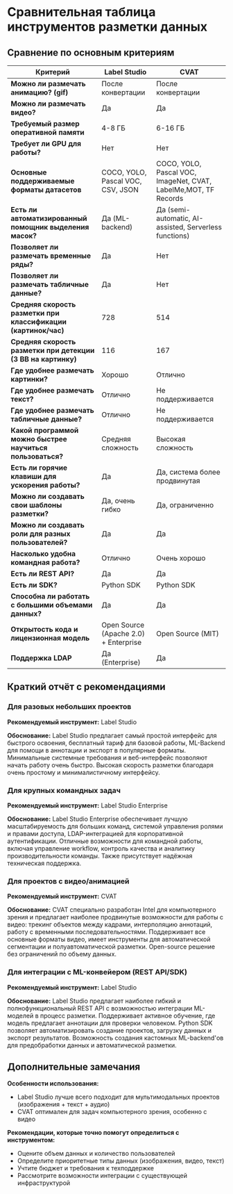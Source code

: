 # Сравнительная таблица инструментов разметки данных

## Сравнение по основным критериям

| Критерий                                                       | Label Studio                          | CVAT                                                            |
| -------------------------------------------------------------- | ------------------------------------- | --------------------------------------------------------------- |
| **Можно ли размечать анимацию? (gif)**                         | После конвертации                     | После конвертации                                               |
| **Можно ли размечать видео?**                                  | Да                                    | Да                                                              |
| **Требуемый размер оперативной памяти**                        | 4-8 ГБ                                | 6-16 ГБ                                                         |
| **Требует ли GPU для работы?**                                 | Нет                                   | Нет                                                             |
| **Основные поддерживаемые форматы датасетов**                  | COCO, YOLO, Pascal VOC, CSV, JSON     | COCO, YOLO, Pascal VOC, ImageNet, CVAT, LabelMe,MOT, TF Records |
| **Есть ли автоматизированный помощник выделения масок?**       | Да (ML-backend)                       | Да (semi-automatic, AI-assisted, Serverless functions)          |
| **Позволяет ли размечать временные ряды?**                     | Да                                    | Нет                                                             |
| **Позволяет ли размечать табличные данные?**                   | Да                                    | Нет                                                             |
| **Средняя скорость разметки при классификации (картинок/час)** | 728                                   | 514                                                             |
| **Средняя скорость разметки при детекции (3 BB на картинку)**  | 116                                   | 167                                                             |
| **Где удобнее размечать картинки?**                            | Хорошо                                | Отлично                                                         |
| **Где удобнее размечать текст?**                               | Отлично                               | Не поддерживается                                               |
| **Где удобнее размечать табличные данные?**                    | Отлично                               | Не поддерживается                                               |
| **Какой программой можно быстрее научиться пользоваться?**     | Средняя сложность                     | Высокая сложность                                               |
| **Есть ли горячие клавиши для ускорения работы?**              | Да                                    | Да, система более продвинутая                                   |
| **Можно ли создавать свои шаблоны разметки?**                  | Да, очень гибко                       | Да, ограниченно                                                 |
| **Можно ли создавать роли для разных пользователей?**          | Да                                    | Да                                                              |
| **Насколько удобна командная работа?**                         | Отлично                               | Очень хорошо                                                    |
| **Есть ли REST API?**                                          | Да                                    | Да                                                              |
| **Есть ли SDK?**                                               | Python SDK                            | Python SDK                                                      |
| **Способна ли работать с большими объемами данных?**           | Да                                    | Да                                                              |
| **Открытость кода и лицензионная модель**                      | Open Source (Apache 2.0) + Enterprise | Open Source (MIT)                                               |
| **Поддержка LDAP**                                             | Да (Enterprise)                       | Да                                                              |

## Краткий отчёт с рекомендациями

### Для разовых небольших проектов

**Рекомендуемый инструмент:** Label Studio

**Обоснование:** Label Studio предлагает самый простой интерфейс для быстрого освоения, бесплатный тариф для базовой работы, ML-Backend для помощи в аннотации и экспорт в популярные форматы. Минимальные системные требования и веб-интерфейс позволяют начать работу очень быстро. Высокая скорость разметки благодаря очень простому и минималистичному интерфейсу.

### Для крупных командных задач

**Рекомендуемый инструмент:** Label Studio Enterprise

**Обоснование:** Label Studio Enterprise обеспечивает лучшую масштабируемость для больших команд, системой управления ролями и правами доступа, LDAP-интеграцией для корпоративной аутентификации. Отличные возможности для командной работы, включая управление workflow, контроль качества и аналитику производительности команды. Также присутствует надёжная техническая поддержка.

### Для проектов с видео/анимацией

**Рекомендуемый инструмент:** CVAT

**Обоснование:** CVAT специально разработан Intel для компьютерного зрения и предлагает наиболее продвинутые возможности для работы с видео: трекинг объектов между кадрами, интерполяцию аннотаций, работу с временными последовательностями. Поддерживает все основные форматы видео, имеет инструменты для автоматической сегментации и полуавтоматической разметки. Open-source решение без ограничений по объему данных.

### Для интеграции с ML-конвейером (REST API/SDK)

**Рекомендуемый инструмент:** Label Studio

**Обоснование:** Label Studio предлагает наиболее гибкий и полнофункциональный REST API с возможностью интеграции ML-моделей в процесс разметки. Поддерживает активное обучение, где модель предлагает аннотации для проверки человеком. Python SDK позволяет автоматизировать создание проектов, загрузку данных и экспорт результатов. Возможность создания кастомных ML-backend'ов для предобработки данных и автоматической разметки.

## Дополнительные замечания

**Особенности использования:**

- Label Studio лучше всего подходит для мультимодальных проектов (изображения + текст + аудио)
- CVAT оптимален для задач компьютерного зрения, особенно с видео

**Рекомендации, которые точно помогут определиться с инструментом:**

- Оцените объем данных и количество пользователей
- Определите приоритетные типы данных (изображения, видео, текст)
- Учтите бюджет и требования к техподдержке
- Рассмотрите возможности интеграции с существующей инфраструктурой
